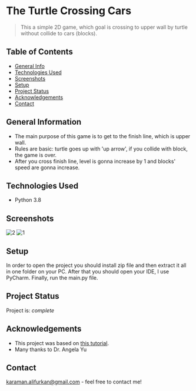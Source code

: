 # The Turtle Crossing Cars
> This a simple 2D game, which goal is crossing to upper wall by turtle without collide to cars (blocks).

## Table of Contents
* [General Info](#general-information)
* [Technologies Used](#technologies-used)
* [Screenshots](#screenshots)
* [Setup](#setup)
* [Project Status](#project-status)
* [Acknowledgements](#acknowledgements)
* [Contact](#contact)
<!-- * [License](#license) -->


## General Information
- The main purpose of this game is to get to the finish line, which is upper wall.
- Rules are basic: turtle goes up with 'up arrow', if you collide with block, the game is over.
- After you cross finish line, level is gonna increase by 1 and blocks' speed are gonna increase.
<!-- You don't have to answer all the questions - just the ones relevant to your project. -->


## Technologies Used
- Python 3.8

## Screenshots
![2](https://user-images.githubusercontent.com/82064494/144712498-51458192-ad57-4eaf-a7c8-73d2bb060638.png)
![1](https://user-images.githubusercontent.com/82064494/144712473-bedfed7c-bedd-4a7c-85f1-f93abb6806d0.png)
<!-- If you have screenshots you'd like to share, include them here. -->

## Setup
In order to open the project you should install zip file and then extract it all in one folder on your PC. After that you should open your IDE, I use PyCharm. Finally, run the main.py file.

## Project Status
Project is:  _complete_ 

## Acknowledgements
- This project was based on [this tutorial](https://www.udemy.com/course/100-days-of-code/).
- Many thanks to Dr. Angela Yu

## Contact
karaman.alifurkan@gmail.com - feel free to contact me!


<!-- Optional -->
<!-- ## License -->
<!-- This project is open source and available under the [... License](). -->

<!-- You don't have to include all sections - just the one's relevant to your project -->
